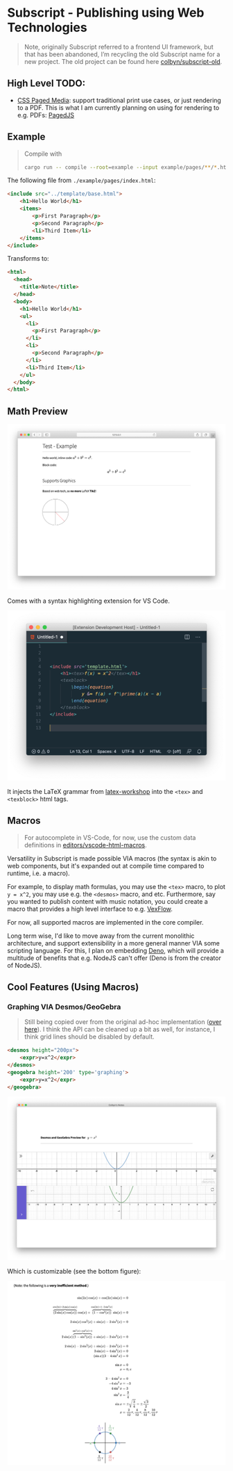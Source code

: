 # Subscript - Publishing using Web Technologies

> Note, originally Subscript referred to a frontend UI framework, but that has been abandoned, I’m recycling the old Subscript name for a new project. The old project can be found here [colbyn/subscript-old](https://github.com/colbyn/subscript-old).


## High Level TODO:

- [CSS Paged Media](https://www.w3.org/TR/css-page-3/): support traditional print use cases, or just rendering to a PDF. This is what I am currently planning on using for rendering to e.g. PDFs: [PagedJS](https://www.pagedjs.org)

## Example

> Compile with
> ```bash
> cargo run -- compile --root=example --input example/pages/**/*.html --output=example/output --trim pages
> ```

The following file from `./example/pages/index.html`:

```html
<include src="../template/base.html">
    <h1>Hello World</h1>
    <items>
        <p>First Paragraph</p>
        <p>Second Paragraph</p>
        <li>Third Item</li>
    </items>
</include>
```

Transforms to:

```html
<html>
  <head>
    <title>Note</title>
  </head>
  <body>
    <h1>Hello World</h1>
    <ul>
      <li>
        <p>First Paragraph</p>
      </li>
      <li>
        <p>Second Paragraph</p>
      </li>
      <li>Third Item</li>
    </ul>
  </body>
</html>
```

## Math Preview

![Preview](assets/preview.png)

Comes with a syntax highlighting extension for VS Code.

![VS-Code Preview](assets/preview-vscode-plugin.png)

It injects the LaTeX grammar from [latex-workshop](https://marketplace.visualstudio.com/items?itemName=James-Yu.latex-workshop) into the `<tex>` and `<texblock>` html tags. 

## Macros

> For autocomplete in VS-Code, for now, use the custom data definitions in [editors/vscode-html-macros](editors/vscode-html-macros/html-macros.json).

Versatility in Subscript is made possible VIA macros (the syntax is akin to web components, but it's expanded out at compile time compared to runtime, i.e. a macro).

For example, to display math formulas, you may use the `<tex>` macro, to plot `y = x^2`, you may use e.g. the `<desmos>` macro, and etc. Furthermore, say you wanted to publish content with music notation, you could create a macro that provides a high level interface to e.g. [VexFlow](https://www.vexflow.com/). 

For now, all supported macros are implemented in the core compiler.

Long term wise, I'd like to move away from the current monolithic architecture, and support extensibility in a more general manner VIA some scripting language. For this, I plan on embedding [Deno](https://github.com/denoland/deno), which will provide a multitude of benefits that e.g. NodeJS can't offer (Deno is from the creator of NodeJS).



## Cool Features (Using Macros)

### Graphing VIA Desmos/GeoGebra

> Still being copied over from the original ad-hoc implementation ([over here](https://github.com/colbyn/school-notes)). I think the API can be cleaned up a bit as well, for instance, I think grid lines should be disabled by default.

```html
<desmos height="200px">
    <expr>y=x^2</expr>
</desmos>
<geogebra height='200' type='graphing'>
    <expr>y=x^2</expr>
</geogebra>
```

![Graphing Example](assets/preview-graphing.png)

Which is customizable (see the bottom figure):

![Graphing Example](assets/preview-graphing-2.png)
